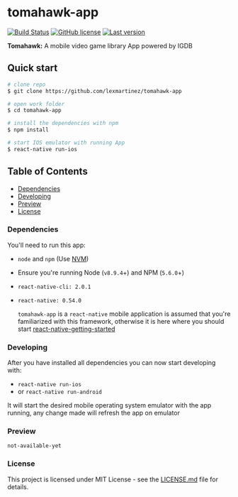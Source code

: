 # tomahawk-app

[![Build Status](https://img.shields.io/travis/lexmartinez/tomahawk-app/master.svg?style=for-the-badge)](https://travis-ci.org/lexmartinez/tomahawk-app)
[![GitHub license](https://img.shields.io/github/license/lexmartinez/tomahawk-app.svg?style=for-the-badge)](https://github.com/lexmartinez/tomahawk-app/blob/master/LICENSE.md)
[![Last version](https://img.shields.io/badge/version-v0.0.1-blue.svg?style=for-the-badge)](https://github.com/lexmartinez/tomahawk-app/blob/master/CHANGELOG.md)

**Tomahawk:** A mobile video game library App powered by IGDB

## Quick start

```bash
# clone repo
$ git clone https://github.com/lexmartinez/tomahawk-app

# open work folder
$ cd tomahawk-app

# install the dependencies with npm
$ npm install

# start IOS emulator with running App
$ react-native run-ios
```

## Table of Contents

* [Dependencies](#dependencies)
* [Developing](#developing)
* [Preview](#preview)
* [License](#license)

### Dependencies

You'll need to run this app:
* `node` and `npm` (Use [NVM](https://github.com/creationix/nvm))
* Ensure you're running Node (`v8.9.4`+) and NPM (`5.6.0`+)
* `react-native-cli: 2.0.1`
* `react-native: 0.54.0`

  `tomahawk-app` is a `react-native` mobile application is assumed that you're familiarized with this framework, otherwise it is here where you should start [react-native-getting-started](https://facebook.github.io/react-native/docs/getting-started.html#content)

### Developing
  
After you have installed all dependencies you can now start developing with:

* `react-native run-ios`
* or `react-native run-android`

 It will start the desired mobile operating system emulator with the app running, any change made will refresh the app on emulator

### Preview

`not-available-yet`

### License

This project is licensed under MIT License - see the [LICENSE.md](https://github.com/lexmartinez/tomahawk-app/blob/master/LICENSE.md) file for details.
